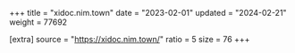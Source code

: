 +++
title = "xidoc.nim.town"
date = "2023-02-01"
updated = "2024-02-21"
weight = 77692

[extra]
source = "https://xidoc.nim.town/"
ratio = 5
size = 76
+++

